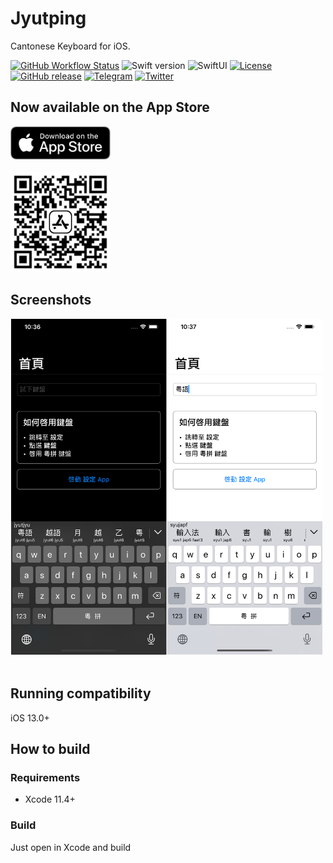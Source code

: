 # Jyutping

Cantonese Keyboard for iOS.

[![GitHub Workflow Status](https://img.shields.io/github/workflow/status/yuetyam/jyutping/build?logo=github&style=for-the-badge)](https://github.com/yuetyam/jyutping/actions)
![Swift version](https://img.shields.io/badge/Swift-5.2-orange?style=for-the-badge&logo=swift)
![SwiftUI](https://img.shields.io/badge/SwiftUI-blue?style=for-the-badge&logo=swift&logoColor=black)
[![License](https://img.shields.io/badge/License-CC0-green?style=for-the-badge&logo=open-source-initiative)](https://github.com/yuetyam/jyutping/blob/master/COPYING.txt)
[![GitHub release](https://img.shields.io/github/v/release/yuetyam/jyutping?logo=git&style=for-the-badge)](https://github.com/yuetyam/jyutping/releases)
[![Telegram](https://img.shields.io/badge/TG-@jyutping-blue?style=for-the-badge&logo=telegram)](https://t.me/jyutping)
[![Twitter](https://img.shields.io/badge/TWTTR-@__cantonese-blue?style=for-the-badge&logo=twitter)](https://twitter.com/_cantonese)

## Now available on the App Store

<a href="https://apps.apple.com/app/id1509367629">
<img src="images/app-store-badge.png" alt="app store badge" width="160"/>
</a>
<br><br>

<a href="https://apps.apple.com/app/id1509367629">
<img src="images/app-store-link-qrcode.png" alt="app store qrcode" width="160"/>
</a>
<br>

## Screenshots
<img src="images/screenshot.png" alt="screenshot" width="500"/>
<br><br>

## Running compatibility
iOS 13.0+

## How to build
### Requirements
- Xcode 11.4+

### Build
Just open in Xcode and build
